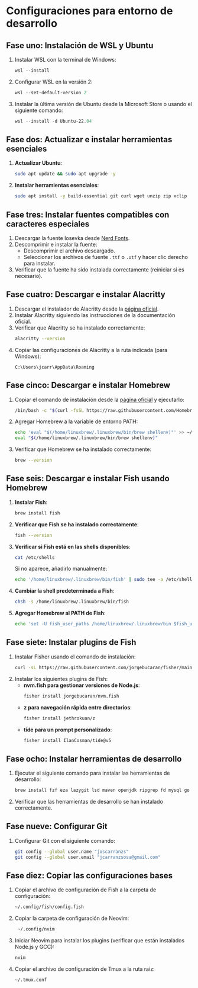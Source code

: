 # Configuraciones para entorno de desarrollo

## Fase uno: Instalación de WSL y Ubuntu
1. Instalar WSL con la terminal de Windows:
    ```powershell
    wsl --install
    ```
2. Configurar WSL en la versión 2:
    ```powershell
    wsl --set-default-version 2
    ```
3. Instalar la última versión de Ubuntu desde la Microsoft Store o usando el siguiente comando:
    ```powershell
    wsl --install -d Ubuntu-22.04
    ```

## Fase dos: Actualizar e instalar herramientas esenciales
1. **Actualizar Ubuntu**:
    ```bash
    sudo apt update && sudo apt upgrade -y
    ```
2. **Instalar herramientas esenciales**:
    ```bash
    sudo apt install -y build-essential git curl wget unzip zip xclip
    ```

## Fase tres: Instalar fuentes compatibles con caracteres especiales
1. Descargar la fuente Iosevka desde [Nerd Fonts](https://www.nerdfonts.com/).
2. Descomprimir e instalar la fuente:
    - Descomprimir el archivo descargado.
    - Seleccionar los archivos de fuente `.ttf` o `.otf` y hacer clic derecho para instalar.
3. Verificar que la fuente ha sido instalada correctamente (reiniciar si es necesario).

## Fase cuatro: Descargar e instalar Alacritty
1. Descargar el instalador de Alacritty desde la [página oficial](https://github.com/alacritty/alacritty).
2. Instalar Alacritty siguiendo las instrucciones de la documentación oficial.
3. Verificar que Alacritty se ha instalado correctamente:
    ```bash
    alacritty --version
    ```
4. Copiar las configuraciones de Alacritty a la ruta indicada (para Windows):
    ```text
    C:\Users\jcarr\AppData\Roaming
    ```

## Fase cinco: Descargar e instalar Homebrew
1. Copiar el comando de instalación desde la [página oficial](https://brew.sh) y ejecutarlo:
    ```bash
    /bin/bash -c "$(curl -fsSL https://raw.githubusercontent.com/Homebrew/install/HEAD/install.sh)"
    ```
2. Agregar Homebrew a la variable de entorno PATH:
    ```bash
    echo 'eval "$(/home/linuxbrew/.linuxbrew/bin/brew shellenv)"' >> ~/.profile
    eval "$(/home/linuxbrew/.linuxbrew/bin/brew shellenv)"
    ```
3. Verificar que Homebrew se ha instalado correctamente:
    ```bash
    brew --version
    ```

## Fase seis: Descargar e instalar Fish usando Homebrew
1. **Instalar Fish**:
    ```bash
    brew install fish
    ```
2. **Verificar que Fish se ha instalado correctamente**:
    ```bash
    fish --version
    ```
3. **Verificar si Fish está en las shells disponibles**:
    ```bash
    cat /etc/shells
    ```
    Si no aparece, añadirlo manualmente:
    ```bash
    echo '/home/linuxbrew/.linuxbrew/bin/fish' | sudo tee -a /etc/shells
    ```
4. **Cambiar la shell predeterminada a Fish**:
    ```bash
    chsh -s /home/linuxbrew/.linuxbrew/bin/fish
    ```
5. **Agregar Homebrew al PATH de Fish**:
    ```bash
    echo 'set -U fish_user_paths /home/linuxbrew/.linuxbrew/bin $fish_user_paths' >> ~/.config/fish/config.fish
    ```

## Fase siete: Instalar plugins de Fish
1. Instalar Fisher usando el comando de instalación:
    ```bash
    curl -sL https://raw.githubusercontent.com/jorgebucaran/fisher/main/functions/fisher.fish | source && fisher install jorgebucaran/fisher
    ```
2. Instalar los siguientes plugins de Fish:
    - **nvm.fish para gestionar versiones de Node.js**:
      ```bash
      fisher install jorgebucaran/nvm.fish
      ```
    - **z para navegación rápida entre directorios**:
      ```bash
      fisher install jethrokuan/z
      ```
    - **tide para un prompt personalizado**:
      ```bash
      fisher install IlanCosman/tide@v5
      ```

## Fase ocho: Instalar herramientas de desarrollo
1. Ejecutar el siguiente comando para instalar las herramientas de desarrollo:
    ```bash
    brew install fzf eza lazygit lsd maven openjdk ripgrep fd mysql go zlib node neovim tmux
    ```
2. Verificar que las herramientas de desarrollo se han instalado correctamente.

## Fase nueve: Configurar Git
1. Configurar Git con el siguiente comando:
    ```bash
    git config --global user.name "joscarranzs"
    git config --global user.email "jcarranzsosa@gmail.com"
    ```

## Fase diez: Copiar las configuraciones bases
1. Copiar el archivo de configuración de Fish a la carpeta de configuración:
    ```bash
    ~/.config/fish/config.fish
    ```
2. Copiar la carpeta de configuración de Neovim:
    ```bash
     ~/.config/nvim
    ```
3. Iniciar Neovim para instalar los plugins (verificar que están instalados Node.js y GCC):
    ```bash
    nvim
    ```
4. Copiar el archivo de configuración de Tmux a la ruta raiz:
    ```bash
    ~/.tmux.conf
    ```
